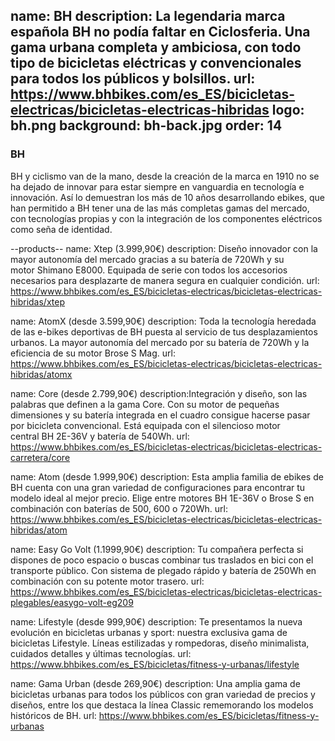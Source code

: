 name: BH
description: La legendaria marca española BH no podía faltar en Ciclosferia. Una gama urbana completa y ambiciosa, con todo tipo de bicicletas eléctricas y convencionales para todos los públicos y bolsillos. 
url: https://www.bhbikes.com/es_ES/bicicletas-electricas/bicicletas-electricas-hibridas
logo: bh.png
background: bh-back.jpg
order: 14
----
### BH

BH y ciclismo van de la mano, desde la creación de la marca en 1910 no se ha dejado de innovar para estar siempre en vanguardia en tecnología e innovación. Así lo demuestran los más de 10 años desarrollando ebikes, que han permitido a BH tener una de las más completas gamas del mercado, con tecnologías propias y con la integración de los componentes eléctricos como seña de identidad.

--products--
name: Xtep (3.999,90€)
description: Diseño innovador con la mayor autonomía del mercado gracias a su batería de 720Wh y su motor Shimano E8000. Equipada de serie con todos los accesorios necesarios para desplazarte de manera segura en cualquier condición.
url: https://www.bhbikes.com/es_ES/bicicletas-electricas/bicicletas-electricas-hibridas/xtep

name: AtomX (desde 3.599,90€)
description: Toda la tecnología heredada de las e-bikes deportivas de BH puesta al servicio de tus desplazamientos urbanos. La mayor autonomía del mercado por su batería de 720Wh y la eficiencia de su motor Brose S Mag.
url: https://www.bhbikes.com/es_ES/bicicletas-electricas/bicicletas-electricas-hibridas/atomx

name: Core (desde 2.799,90€)
description:Integración y diseño, son las palabras que definen a la gama Core. Con su motor de pequeñas dimensiones y su batería integrada en el cuadro consigue hacerse pasar por bicicleta convencional. Está equipada con el silencioso motor central BH 2E-36V y batería de 540Wh.
url: https://www.bhbikes.com/es_ES/bicicletas-electricas/bicicletas-electricas-carretera/core

name: Atom (desde 1.999,90€)
description: Esta amplia familia de ebikes de BH cuenta con una gran variedad de configuraciones para encontrar tu modelo ideal al mejor precio. Elige entre motores BH 1E-36V o Brose S en combinación con baterías de 500, 600 o 720Wh.
url: https://www.bhbikes.com/es_ES/bicicletas-electricas/bicicletas-electricas-hibridas/atom

name: Easy Go Volt (1.1999,90€)
description: Tu compañera perfecta si dispones de poco espacio o buscas combinar tus traslados en bici con el transporte público. Con sistema de plegado rápido y batería de 250Wh en combinación con su potente motor trasero.
url: https://www.bhbikes.com/es_ES/bicicletas-electricas/bicicletas-electricas-plegables/easygo-volt-eg209

name: Lifestyle (desde 999,90€)
description: Te presentamos la nueva evolución en bicicletas urbanas y sport: nuestra exclusiva gama de bicicletas Lifestyle. Líneas estilizadas y rompedoras, diseño minimalista, cuidados detalles y últimas tecnologías.
url: https://www.bhbikes.com/es_ES/bicicletas/fitness-y-urbanas/lifestyle

name: Gama Urban (desde 269,90€)
description: Una amplia gama de bicicletas urbanas para todos los públicos con gran variedad de precios y diseños, entre los que destaca la línea Classic rememorando los modelos históricos de BH.
url: https://www.bhbikes.com/es_ES/bicicletas/fitness-y-urbanas




